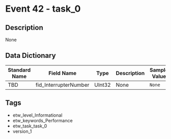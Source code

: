 # Event 42 - task_0

## Description
None

## Data Dictionary
|Standard Name|Field Name|Type|Description|Sample Value|
|---|---|---|---|---|
|TBD|fid_InterrupterNumber|UInt32|None|`None`|

## Tags
* etw_level_Informational
* etw_keywords_Performance
* etw_task_task_0
* version_1